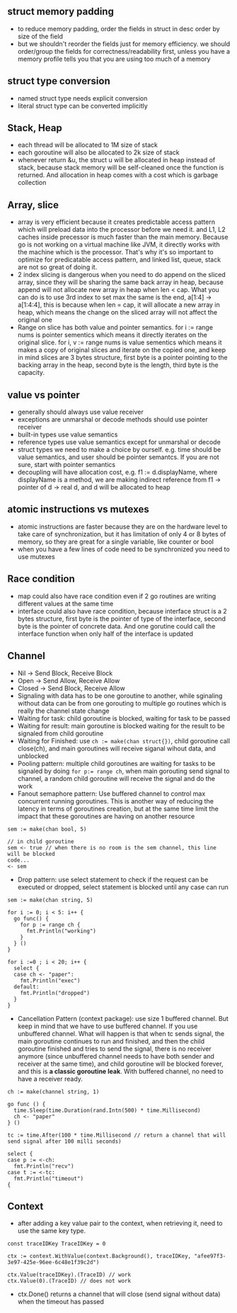 ## struct memory padding
* to reduce memory padding, order the fields in struct in desc order by size of the field
* but we shouldn't reorder the fields just for memory efficiency. we should order/group the fields for correctness/readability first, unless you have a memory profile tells you that you are using too much of a memory

## struct type conversion
* named struct type needs explicit conversion
* literal struct type can be converted implicitly

## Stack, Heap
* each thread will be allocated to 1M size of stack
* each goroutine will also be allocated to 2k size of stack
* whenever return &u, the struct u will be allocated in heap instead of stack, because stack memory will be self-cleaned once the function is returned. And allocation in heap comes with a cost which is garbage collection

## Array, slice
* array is very efficient because it creates predictable access pattern which will preload data into the processor before we need it. and L1, L2 caches inside precessor is much faster than the main memory. Because go is not working on a virtual machine like JVM, it directly works with the machine which is the processor. That's why it's so important to optimize for predicatable access pattern, and linked list, queue, stack are not so great of doing it.
* 2 index slicing is dangerous when you need to do append on the sliced array, since they will be sharing the same back array in heap, because append will not allocate new array in heap when len < cap. What you can do is to use 3rd index to set max the same is the end, a[1:4] -> a[1:4:4], this is because when len = cap, it will allocate a new array in heap, which means the change on the sliced array will not affect the original one
* Range on slice has both value and pointer semantics. for i := range nums is pointer sementics which means it directly iterates on the original slice. for i, v := range nums is value sementics which means it makes a copy of original slices and iterate on the copied one, and keep in mind slices are 3 bytes structure, first byte is a pointer pointing to the backing array in the heap, second byte is the length, third byte is the capacity.

## value vs pointer
* generally should always use value receiver
* exceptions are unmarshal or decode methods should use pointer receiver
* built-in types use value semantics
* reference types use value semantics except for unmarshal or decode
* struct types we need to make a choice by ourself. e.g. time should be value semantics, and user should be pointer semantcs. If you are not sure, start with pointer semantics
* decoupling will have allocation cost, e.g. f1 := d.displayName, where displayName is a method, we are making indirect reference from f1 -> pointer of d -> real d, and d will be allocated to heap

## atomic instructions vs mutexes
* atomic instructions are faster because they are on the hardware level to take care of synchronization, but it has limitation of only 4 or 8 bytes of memory, so they are great for a single variable, like counter or bool
* when you have a few lines of code need to be synchronized you need to use mutexes

## Race condition
* map could also have race condition even if 2 go routines are writing different values at the same time
* interface could also have race condition, because interface struct is a 2 bytes structure, first byte is the pointer of type of the interface, second byte is the pointer of concrete data. And one gorutine could call the interface function when only half of the interface is updated

## Channel
* Nil -> Send Block, Receive Block
* Open -> Send Allow, Receive Allow
* Closed -> Send Block, Receive Allow
* Signaling with data has to be one goroutine to another, while sginaling without data can be from one gorouting to multiple go routines which is really the channel state change
* Waiting for task: child goroutine is blocked, waiting for task to be passed
* Waiting for result: main goroutine is blocked waiting for the result to be signaled from child goroutine
* Waiting for Finished: use ```ch := make(chan struct{})```, child goroutine call close(ch), and main goroutines will receive siganal wihout data, and unblocked
* Pooling pattern: multiple child goroutines are waiting for tasks to be signaled by doing ``` for p:= range ch ```, when main gorouting send signal to channel, a random child goroutine will receive the signal and do the work
* Fanout semaphore pattern: Use buffered channel to control max concurrent running goroutines. This is another way of reducing the latency in terms of goroutines creation, but at the same time limit the impact that these goroutines are having on another resource
```
sem := make(chan bool, 5)

// in child goroutine
sem <- true // when there is no room is the sem channel, this line will be blocked
code...
<- sem
```
* Drop pattern: use select statement to check if the request can be executed or dropped, select statement is blocked until any case can run
```
sem := make(chan string, 5)

for i := 0; i < 5: i++ {
  go func() {
    for p := range ch {
      fmt.Println("working")
    }
  } ()
}

for i :=0 ; i < 20; i++ {
  select {
  case ch <- "paper":
    fmt.Println("exec")
  default:
    fmt.Println("dropped")
  }
}

```
* Cancellation Pattern (context package): use size 1 buffered channel. But keep in mind that we have to use buffered channel. If you use unbuffered channel. What will happen is that when tc sends signal, the main goroutine continues to run and finished, and then the child goroutine finished and tries to send the signal, there is no receiver anymore (since unbuffered channel needs to have both sender and receiver at the same time), and child goroutine will be blocked forever, and this is **a classic goroutine leak**. With buffered channel, no need to have a receiver ready.
```
ch := make(channel string, 1)

go func () {
  time.Sleep(time.Duration(rand.Intn(500) * time.Millisecond)
  ch <- "paper"
} ()

tc := time.After(100 * time.Millisecond // return a channel that will send signal after 100 milli seconds)

select {
case p := <-ch:
  fmt.Println("recv")
case t := <-tc:
  fmt.Println("timeout")
{

```
## Context
* after adding a key value pair to the context, when retrieving it, need to use the same key type.
```
const traceIDKey TraceIDKey = 0

ctx := context.WithValue(context.Background(), traceIDKey, "afee97f3-3e97-425e-96ee-6c48e1f39c2d")

ctx.Value(traceIDKey).(TraceID) // work
ctx.Value(0).(TraceID) // does not work
```
* ctx.Done() returns a channel that will close (send signal without data) when the timeout has passed
